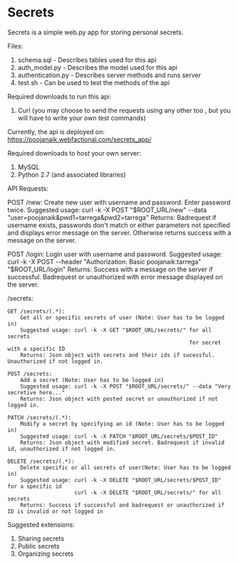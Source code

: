 # Secrets
Secrets is a simple web.py app for storing personal secrets.

Files:
1. schema.sql - Describes tables used for this api
2. auth_model.py - Describes the model used for this api
3. authentication.py - Describes server methods and runs server
4. test.sh - Can be used to test the methods of the api

Required downloads to run this api:
1. Curl (you may choose to send the requests using any other too , but you will have to write your own test commands)

Currently, the api is deployed on: https://poojanaik.webfactional.com/secrets_app/

Required downloads to host your own server:
1. MySQL
2. Python 2.7 (and associated libraries)

API Requests:

POST /new:
    Create new user with username and password. Enter password twice.
    Suggested usage: curl -k -X POST "$ROOT_URL/new" --data "user=poojanaik&pwd1=tarrega&pwd2=tarrega"
    Returns: Badrequest if username exists, passwords don't match or either parameters not specified and displays error message on the server. Otherwise returns success with a message on the server.

POST /login:
    Login user with username and password.
    Suggested usage: curl -k -X POST --header "Authorization: Basic poojanaik:tarrega" "$ROOT_URL/login"
    Returns: Success with a message on the server if successful. Badrequest or unauthorized with error message displayed on the server.

/secrets:

    GET /secrets/(.*):
        Get all or specific secrets of user (Note: User has to be logged in)
        Suggested usage: curl -k -X GET "$ROOT_URL/secrets/" for all secrets
                                                             for secret with a specific ID
        Returns: Json object with secrets and their ids if sucessful. Unauthorized if not logged in.

    POST /secrets:
        Add a secret (Note: User has to be logged in)
        Suggested usage: curl -k -X POST "$ROOT_URL/secrets/" --data "Very secretive here..."
        Returns: Json object with posted secret or unauthorized if not logged in.

    PATCH /secrets/(.*):
        Modify a secret by specifying an id (Note: User has to be logged in)
        Suggested usage: curl -k -X PATCH "$ROOT_URL/secrets/$POST_ID"
        Returns: Json object with modified secret. Badrequest if invalid id, unauthorized if not logged in.

    DELETE /secrets/(.*):
        Delete specific or all secrets of user(Note: User has to be logged in)
        Suggested usage: curl -k -X DELETE "$ROOT_URL/secrets/$POST_ID" for a specific id
                         curl -k -X DELETE "$ROOT_URL/secrets/" for all secrets
        Returns: Success if successful and badrequest or unauthorized if ID is invalid or not logged in

Suggested extensions:
1. Sharing secrets
2. Public secrets
3. Organizing secrets





